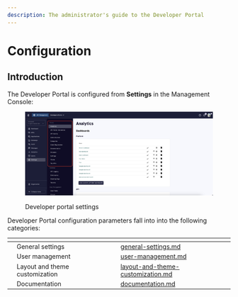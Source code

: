 ```yaml
---
description: The administrator's guide to the Developer Portal
---
```


# Configuration

## Introduction

The Developer Portal is configured from **Settings** in the Management Console:

<figure><img src="../../../.gitbook/assets/dev_portal_settings.png" alt=""><figcaption><p>Developer portal settings</p></figcaption></figure>

Developer Portal configuration parameters fall into into the following categories:

<table data-view="cards"><thead><tr><th></th><th></th><th></th><th data-hidden data-card-target data-type="content-ref"></th></tr></thead><tbody><tr><td></td><td>General settings</td><td></td><td><a href="general-settings.md">general-settings.md</a></td></tr><tr><td></td><td>User management</td><td></td><td><a href="user-management.md">user-management.md</a></td></tr><tr><td></td><td>Layout and theme customization</td><td></td><td><a href="layout-and-theme-customization.md">layout-and-theme-customization.md</a></td></tr><tr><td></td><td>Documentation</td><td></td><td><a href="documentation.md">documentation.md</a></td></tr></tbody></table>

##

